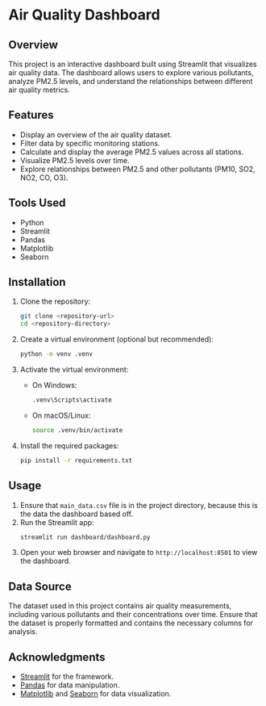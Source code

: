 # Air Quality Dashboard

## Overview
This project is an interactive dashboard built using Streamlit that visualizes air quality data. The dashboard allows users to explore various pollutants, analyze PM2.5 levels, and understand the relationships between different air quality metrics.

## Features
- Display an overview of the air quality dataset.
- Filter data by specific monitoring stations.
- Calculate and display the average PM2.5 values across all stations.
- Visualize PM2.5 levels over time.
- Explore relationships between PM2.5 and other pollutants (PM10, SO2, NO2, CO, O3).

## Tools Used
- Python
- Streamlit
- Pandas
- Matplotlib
- Seaborn

## Installation

1. Clone the repository:
   ```bash
   git clone <repository-url>
   cd <repository-directory>
   ```

2. Create a virtual environment (optional but recommended):
   ```bash
   python -m venv .venv
   ```

3. Activate the virtual environment:
   - On Windows:
     ```bash
     .venv\Scripts\activate
     ```
   - On macOS/Linux:
     ```bash
     source .venv/bin/activate
     ```

4. Install the required packages:
   ```bash
   pip install -r requirements.txt
   ```

## Usage

1. Ensure that `main_data.csv` file is in the project directory, because this is the data the dashboard based off.
2. Run the Streamlit app:
   ```bash
   streamlit run dashboard/dashboard.py
   ```
3. Open your web browser and navigate to `http://localhost:8501` to view the dashboard.

## Data Source
The dataset used in this project contains air quality measurements, including various pollutants and their concentrations over time. Ensure that the dataset is properly formatted and contains the necessary columns for analysis.

## Acknowledgments
- [Streamlit](https://streamlit.io/) for the framework.
- [Pandas](https://pandas.pydata.org/) for data manipulation.
- [Matplotlib](https://matplotlib.org/) and [Seaborn](https://seaborn.pydata.org/) for data visualization.